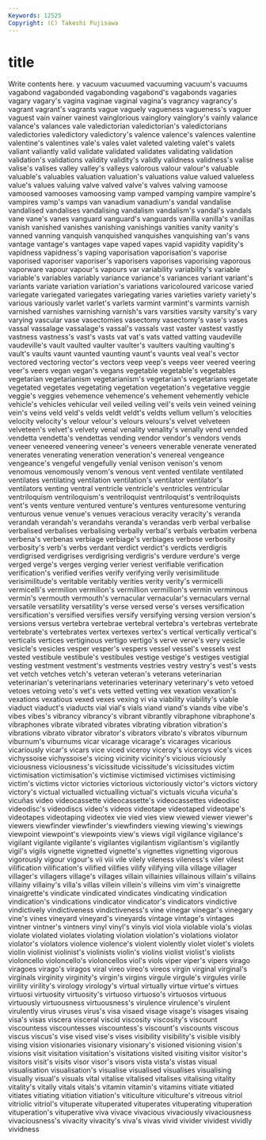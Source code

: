 ```yaml
---
Keywords: 12525 
Copyright: (C) Takeshi Fujisawa
---
```


# title

Write contents here.
y vacuum vacuumed vacuuming vacuum's vacuums vagabond vagabonded vagabonding vagabond's
vagabonds vagaries vagary vagary's vagina vaginae vaginal vagina's vagrancy vagrancy's
vagrant vagrant's vagrants vague vaguely vagueness vagueness's vaguer vaguest vain
vainer vainest vainglorious vainglory vainglory's vainly valance valance's valances vale
valedictorian valedictorian's valedictorians valedictories valedictory valedictory's valence valence's valences valentine
valentine's valentines vale's vales valet valeted valeting valet's valets valiant
valiantly valid validate validated validates validating validation validation's validations validity
validity's validly validness validness's valise valise's valises valley valley's valleys
valorous valour valour's valuable valuable's valuables valuation valuation's valuations value
valued valueless value's values valuing valve valved valve's valves valving
vamoose vamoosed vamooses vamoosing vamp vamped vamping vampire vampire's vampires
vamp's vamps van vanadium vanadium's vandal vandalise vandalised vandalises vandalising
vandalism vandalism's vandal's vandals vane vane's vanes vanguard vanguard's vanguards
vanilla vanilla's vanillas vanish vanished vanishes vanishing vanishings vanities vanity
vanity's vanned vanning vanquish vanquished vanquishes vanquishing van's vans vantage
vantage's vantages vape vaped vapes vapid vapidity vapidity's vapidness vapidness's
vaping vaporisation vaporisation's vaporise vaporised vaporiser vaporiser's vaporisers vaporises vaporising
vaporous vaporware vapour vapour's vapours var variability variability's variable variable's
variables variably variance variance's variances variant variant's variants variate variation
variation's variations varicoloured varicose varied variegate variegated variegates variegating varies
varieties variety variety's various variously varlet varlet's varlets varmint varmint's
varmints varnish varnished varnishes varnishing varnish's vars varsities varsity varsity's
vary varying vascular vase vasectomies vasectomy vasectomy's vase's vases vassal
vassalage vassalage's vassal's vassals vast vaster vastest vastly vastness vastness's
vast's vasts vat vat's vats vatted vatting vaudeville vaudeville's vault
vaulted vaulter vaulter's vaulters vaulting vaulting's vault's vaults vaunt vaunted
vaunting vaunt's vaunts veal veal's vector vectored vectoring vector's vectors
veep veep's veeps veer veered veering veer's veers vegan vegan's
vegans vegetable vegetable's vegetables vegetarian vegetarianism vegetarianism's vegetarian's vegetarians vegetate
vegetated vegetates vegetating vegetation vegetation's vegetative veggie veggie's veggies vehemence
vehemence's vehement vehemently vehicle vehicle's vehicles vehicular veil veiled veiling
veil's veils vein veined veining vein's veins veld veld's velds
veldt veldt's veldts vellum vellum's velocities velocity velocity's velour velour's
velours velours's velvet velveteen velveteen's velvet's velvety venal venality venality's
venally vend vended vendetta vendetta's vendettas vending vendor vendor's vendors
vends veneer veneered veneering veneer's veneers venerable venerate venerated venerates
venerating veneration veneration's venereal vengeance vengeance's vengeful vengefully venial venison
venison's venom venomous venomously venom's venous vent vented ventilate ventilated
ventilates ventilating ventilation ventilation's ventilator ventilator's ventilators venting ventral ventricle
ventricle's ventricles ventricular ventriloquism ventriloquism's ventriloquist ventriloquist's ventriloquists vent's vents
venture ventured venture's ventures venturesome venturing venturous venue venue's venues
veracious veracity veracity's veranda verandah verandah's verandahs veranda's verandas verb
verbal verbalise verbalised verbalises verbalising verbally verbal's verbals verbatim verbena
verbena's verbenas verbiage verbiage's verbiages verbose verbosity verbosity's verb's verbs
verdant verdict verdict's verdicts verdigris verdigrised verdigrises verdigrising verdigris's verdure
verdure's verge verged verge's verges verging verier veriest verifiable verification
verification's verified verifies verify verifying verily verisimilitude verisimilitude's veritable veritably
verities verity verity's vermicelli vermicelli's vermilion vermilion's vermillion vermillion's vermin
verminous vermin's vermouth vermouth's vernacular vernacular's vernaculars vernal versatile versatility
versatility's verse versed verse's verses versification versification's versified versifies versify
versifying versing version version's versions versus vertebra vertebrae vertebral vertebra's
vertebras vertebrate vertebrate's vertebrates vertex vertexes vertex's vertical vertically vertical's
verticals vertices vertiginous vertigo vertigo's verve verve's very vesicle vesicle's
vesicles vesper vesper's vespers vessel vessel's vessels vest vested vestibule
vestibule's vestibules vestige vestige's vestiges vestigial vesting vestment vestment's vestments
vestries vestry vestry's vest's vests vet vetch vetches vetch's veteran
veteran's veterans veterinarian veterinarian's veterinarians veterinaries veterinary veterinary's veto vetoed
vetoes vetoing veto's vet's vets vetted vetting vex vexation vexation's
vexations vexatious vexed vexes vexing vi via viability viability's viable
viaduct viaduct's viaducts vial vial's vials viand viand's viands vibe
vibe's vibes vibes's vibrancy vibrancy's vibrant vibrantly vibraphone vibraphone's vibraphones
vibrate vibrated vibrates vibrating vibration vibration's vibrations vibrato vibrator vibrator's
vibrators vibrato's vibratos viburnum viburnum's viburnums vicar vicarage vicarage's vicarages
vicarious vicariously vicar's vicars vice viced viceroy viceroy's viceroys vice's
vices vichyssoise vichyssoise's vicing vicinity vicinity's vicious viciously viciousness viciousness's
vicissitude vicissitude's vicissitudes victim victimisation victimisation's victimise victimised victimises victimising
victim's victims victor victories victorious victoriously victor's victors victory victory's
victual victualled victualling victual's victuals vicuña vicuña's vicuñas video videocassette
videocassette's videocassettes videodisc videodisc's videodiscs video's videos videotape videotaped videotape's
videotapes videotaping videotex vie vied vies view viewed viewer viewer's
viewers viewfinder viewfinder's viewfinders viewing viewing's viewings viewpoint viewpoint's viewpoints
view's views vigil vigilance vigilance's vigilant vigilante vigilante's vigilantes vigilantism
vigilantism's vigilantly vigil's vigils vignette vignetted vignette's vignettes vignetting vigorous
vigorously vigour vigour's vii viii vile vilely vileness vileness's viler
vilest vilification vilification's vilified vilifies vilify vilifying villa village villager
villager's villagers village's villages villain villainies villainous villain's villains villainy
villainy's villa's villas villein villein's villeins vim vim's vinaigrette vinaigrette's
vindicate vindicated vindicates vindicating vindication vindication's vindications vindicator vindicator's vindicators
vindictive vindictively vindictiveness vindictiveness's vine vinegar vinegar's vinegary vine's vines
vineyard vineyard's vineyards vintage vintage's vintages vintner vintner's vintners vinyl
vinyl's vinyls viol viola violable viola's violas violate violated violates
violating violation violation's violations violator violator's violators violence violence's violent
violently violet violet's violets violin violinist violinist's violinists violin's violins
violist violist's violists violoncello violoncello's violoncellos viol's viols viper viper's
vipers virago viragoes virago's viragos viral vireo vireo's vireos virgin
virginal virginal's virginals virginity virginity's virgin's virgins virgule virgule's virgules
virile virility virility's virology virology's virtual virtually virtue virtue's virtues
virtuosi virtuosity virtuosity's virtuoso virtuoso's virtuosos virtuous virtuously virtuousness virtuousness's
virulence virulence's virulent virulently virus viruses virus's visa visaed visage
visage's visages visaing visa's visas viscera visceral viscid viscosity viscosity's
viscount viscountess viscountesses viscountess's viscount's viscounts viscous viscus viscus's vise
vised vise's vises visibility visibility's visible visibly vising vision visionaries
visionary visionary's visioned visioning vision's visions visit visitation visitation's visitations
visited visiting visitor visitor's visitors visit's visits visor visor's visors
vista vista's vistas visual visualisation visualisation's visualise visualised visualises visualising
visually visual's visuals vital vitalise vitalised vitalises vitalising vitality vitality's
vitally vitals vitals's vitamin vitamin's vitamins vitiate vitiated vitiates vitiating
vitiation vitiation's viticulture viticulture's vitreous vitriol vitriolic vitriol's vituperate vituperated
vituperates vituperating vituperation vituperation's vituperative viva vivace vivacious vivaciously vivaciousness
vivaciousness's vivacity vivacity's viva's vivas vivid vivider vividest vividly vividness
